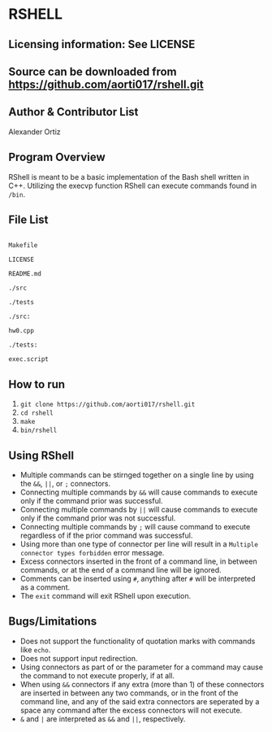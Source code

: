 RSHELL
==========

Licensing information: See LICENSE
---
Source can be downloaded from https://github.com/aorti017/rshell.git
---

Author & Contributor List
----------
Alexander Ortiz

Program Overview
---------
RShell is meant to be a basic implementation of the Bash shell written in C++. Utilizing the execvp function RShell can execute commands found in ```/bin```.

File List
----------
```

Makefile

LICENSE

README.md

./src

./tests
```
```
./src:

hw0.cpp
```
```
./tests:

exec.script
```

How to run
----------

1. ```git clone https://github.com/aorti017/rshell.git```
2. ```cd rshell```
3. ```make```
4. ```bin/rshell```

Using RShell
---------
* Multiple commands can be stirnged together on a single line by using the ```&&```, ```||```, or ```;``` connectors.
* Connecting multiple commands by ```&&``` will cause commands to execute only if the command prior was successful.
* Connecting multiple commands by ```||``` will cause commands to execute only if the command prior was not successful.
* Connecting multiple commands by ```;``` will cause command to execute regardless of if the prior command was successful.
* Using more than one type of connector per line will result in a ```Multiple connector types forbidden``` error message.
* Excess connectors inserted in the front of a command line, in between commands, or at the end of a command line will be ignored.
* Comments can be inserted using ```#```, anything after ```#``` will be interpreted as a comment.
* The ```exit``` command will exit RShell upon execution.

Bugs/Limitations
---------
* Does not support the functionality of quotation marks with commands like ```echo```.
* Does not support input redirection.
* Using connectors as part of or the parameter for a command may cause the command to not execute properly, if at all.
* When using ```&&``` connectors if any extra (more than 1) of these connectors are inserted in between any two commands, or in the front of the command line, and any of the said extra connectors are seperated by a space any command after the excess connectors will not execute.
* ```&``` and ```|``` are interpreted as ```&&``` and ```||```, respectively.
